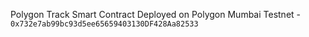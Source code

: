 Polygon Track
Smart Contract Deployed on Polygon Mumbai Testnet - `0x732e7ab99bc93d5ee65659403130DF428Aa82533`